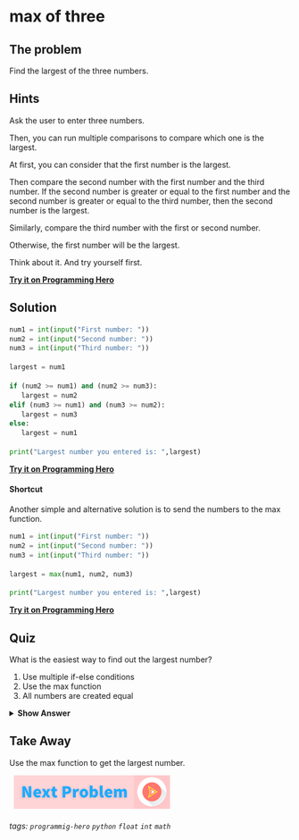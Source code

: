 
# max of three

## The problem
Find the largest of the three numbers.

## Hints
Ask the user to enter three numbers. 

Then, you can run multiple comparisons to compare which one is the largest. 

At first, you can consider that the first number is the largest. 

Then compare the second number with the first number and the third number. If the second number is greater or equal to the first number and the second number is greater or equal to the third number, then the second number is the largest. 

Similarly, compare the third number with the first or second number. 

Otherwise, the first number will be the largest. 

Think about it. And try yourself first.

**[Try it on Programming Hero](https://play.google.com/store/apps/details?id=com.learnprogramming.codecamp)**

## Solution
```python
num1 = int(input("First number: "))
num2 = int(input("Second number: "))
num3 = int(input("Third number: "))
 
largest = num1
 
if (num2 >= num1) and (num2 >= num3):
   largest = num2
elif (num3 >= num1) and (num3 >= num2):
   largest = num3
else:
   largest = num1
 
print("Largest number you entered is: ",largest)
```

**[Try it on Programming Hero](https://play.google.com/store/apps/details?id=com.learnprogramming.codecamp)**

####   Shortcut
Another simple and alternative solution is to send the numbers to the max function. 
```python
num1 = int(input("First number: "))
num2 = int(input("Second number: "))
num3 = int(input("Third number: "))
 
largest = max(num1, num2, num3)
 
print("Largest number you entered is: ",largest)
```

**[Try it on Programming Hero](https://play.google.com/store/apps/details?id=com.learnprogramming.codecamp)**

## Quiz
What is the easiest way to find out the largest number?

1. Use multiple if-else conditions
2. Use the max function
3. All numbers are created equal

<details>
 <summary><b>Show Answer</b></summary>
   <p>The answer is : 2</p>
 </details>

## Take Away
Use the max function to get the largest number.

&nbsp;
[![Next Page](../assets/next-button.png)](Average-of-numbers.md)
&nbsp;

###### tags: `programmig-hero` `python` `float` `int` `math` 